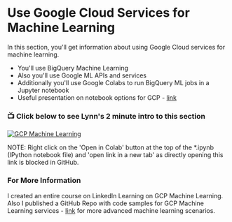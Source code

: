 # Use Google Cloud Services for Machine Learning

In this section, you'll get information about using Google Cloud services for machine learning.  
- You'll use BigQuery Machine Learning
- Also you'll use Google ML APIs and services
- Additionally you'll use Google Colabs to run BigQuery ML jobs in a Jupyter notebook
- Useful presentation on notebook options for GCP - [link](https://mco.dev/so-many-notebooks-so-little-time.../)

### 📺 Click below to see Lynn's 2 minute intro to this section  
[![GCP Machine Learning](http://img.youtube.com/vi/DMBDc4vMABk/0.jpg)](http://www.youtube.com/watch?v=DMBDc4vMABk "Intro GCP Services for Machine Learning")

NOTE: Right click on the 'Open in Colab' button at the top of the *.ipynb (IPython notebook file) and 'open link in a new tab' as directly opening this link is blocked in GitHub.

### For More Information

I created an entire course on LinkedIn Learning on GCP Machine Learning.  Also I published a GitHub Repo with code samples for GCP Machine Learning services - [link](https://github.com/lynnlangit/gcp-ml) for more advanced machine learning scenarios.
